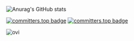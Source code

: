 ![Anurag's GitHub stats](https://github-readme-stats.vercel.app/api?username=TAFFAHACHRAF&show_icons=true&theme=tokyonight&count_private=true)

[![committers.top badge](https://user-badge.committers.top/morocco/TAFFAHACHRAF.svg)](https://user-badge.committers.top/morocco/TAFFAHACHRAF)
[![committers.top badge](https://user-badge.committers.top/morocco_public/TAFFAHACHRAF.svg)](https://user-badge.committers.top/morocco_public/TAFFAHACHRAF)




<img src="https://github-readme-stats.vercel.app/api/top-langs?username=TAFFAHACHRAF&show_icons=true&locale=en&layout=compact&theme=tokyonight" alt="ovi" />
